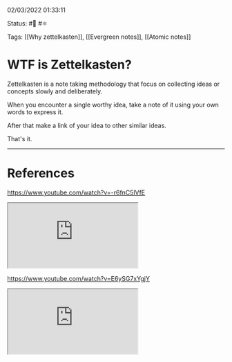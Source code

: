 02/03/2022 01:33:11

Status: #🌱 #⚛️

Tags: [[Why zettelkasten]], [[Evergreen notes]], [[Atomic notes]]

# WTF is Zettelkasten?

Zettelkasten is a note taking methodology that focus on collecting ideas or concepts slowly and deliberately. 

When you encounter a single worthy idea, take a note of it using your own words to express it.

After that make a link of your idea to other similar ideas.

That's it.

---
# References

https://www.youtube.com/watch?v=-r6fnC5lVfE

<iframe src="https://www.youtube.com/embed/-r6fnC5lVfE"></iframe>

https://www.youtube.com/watch?v=E6ySG7xYgjY

<iframe src="https://www.youtube.com/embed/E6ySG7xYgjY"></iframe>

